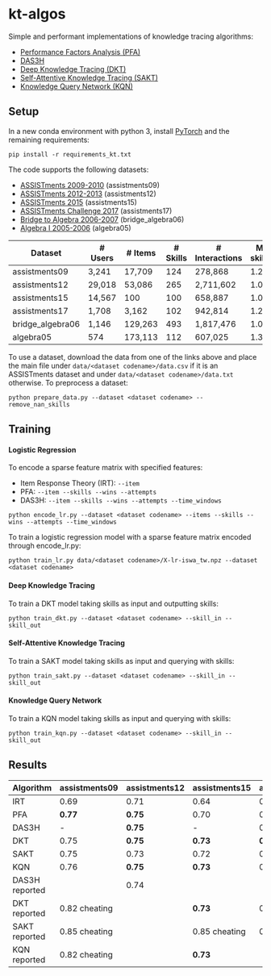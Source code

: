 # kt-algos

Simple and performant implementations of knowledge tracing algorithms:
- [Performance Factors Analysis (PFA)](http://pact.cs.cmu.edu/koedinger/pubs/AIED%202009%20final%20Pavlik%20Cen%20Keodinger%20corrected.pdf)
- [DAS3H](https://arxiv.org/pdf/1905.06873.pdf)
- [Deep Knowledge Tracing (DKT)](https://stanford.edu/~cpiech/bio/papers/deepKnowledgeTracing.pdf)
- [Self-Attentive Knowledge Tracing (SAKT)](https://arxiv.org/pdf/1907.06837.pdf)
- [Knowledge Query Network (KQN)](https://arxiv.org/pdf/1908.02146.pdf)

## Setup

In a new conda environment with python 3, install [PyTorch](https://pytorch.org) and the remaining requirements:

```
pip install -r requirements_kt.txt
```

The code supports the following datasets:
- [ASSISTments 2009-2010](https://sites.google.com/site/assistmentsdata/home/assistment-2009-2010-data/skill-builder-data-2009-2010) (assistments09)
- [ASSISTments 2012-2013](https://sites.google.com/site/assistmentsdata/home/2012-13-school-data-with-affect) (assistments12)
- [ASSISTments 2015](https://sites.google.com/site/assistmentsdata/home/2015-assistments-skill-builder-data) (assistments15)
- [ASSISTments Challenge 2017](https://sites.google.com/view/assistmentsdatamining) (assistments17)
- [Bridge to Algebra 2006-2007](https://pslcdatashop.web.cmu.edu/KDDCup/downloads.jsp) (bridge_algebra06)
- [Algebra I 2005-2006](https://pslcdatashop.web.cmu.edu/KDDCup/downloads.jsp) (algebra05)

| Dataset          | # Users  | # Items | # Skills | # Interactions | Mean # skills/item | Timestamps | Median length |
| ---------------- | -------- | ------- | -------- | -------------- | ------------------ | ---------- | ------------- |
| assistments09    | 3,241    | 17,709  | 124      | 278,868        | 1.20               | No         | 35            |
| assistments12    | 29,018   | 53,086  | 265      | 2,711,602      | 1.00               | Yes        | 49            |
| assistments15    | 14,567   | 100     | 100      | 658,887        | 1.00               | No         | 20            |
| assistments17    | 1,708    | 3,162   | 102      | 942,814        | 1.23               | Yes        | 441           |
| bridge_algebra06 | 1,146    | 129,263 | 493      | 1,817,476      | 1.01               | Yes        | 1,362         |
| algebra05        | 574      | 173,113 | 112      | 607,025        | 1.36               | Yes        | 574           |

To use a dataset, download the data from one of the links above and place the main file under `data/<dataset codename>/data.csv` if it is an ASSISTments dataset and under `data/<dataset codename>/data.txt` otherwise. To preprocess a dataset:

```
python prepare_data.py --dataset <dataset codename> --remove_nan_skills
```

## Training

#### Logistic Regression

To encode a sparse feature matrix with specified features:
- Item Response Theory (IRT): `--item` 
- PFA: `--item --skills --wins --attempts` 
- DAS3H: `--item --skills --wins --attempts --time_windows` 

```
python encode_lr.py --dataset <dataset codename> --items --skills --wins --attempts --time_windows
```

To train a logistic regression model with a sparse feature matrix encoded through encode_lr.py:

```
python train_lr.py data/<dataset codename>/X-lr-iswa_tw.npz --dataset <dataset codename>
```

#### Deep Knowledge Tracing

To train a DKT model taking skills as input and outputting skills:

```
python train_dkt.py --dataset <dataset codename> --skill_in --skill_out
```

#### Self-Attentive Knowledge Tracing

To train a SAKT model taking skills as input and querying with skills:

```
python train_sakt.py --dataset <dataset codename> --skill_in --skill_out
```

#### Knowledge Query Network

To train a KQN model taking skills as input and querying with skills:

```
python train_kqn.py --dataset <dataset codename> --skill_in --skill_out
```

## Results

| Algorithm     | assistments09 | assistments12 | assistments15| assistments17 | bridge_algebra06 | algebra05 |
| ------------- | ------------- | ------------- | ------------ | ------------- | ---------------- | --------- | 
| IRT           | 0.69          | 0.71          | 0.64         | 0.68          | 0.75             | 0.77      |                  
| PFA           | **0.77**      | **0.75**      | 0.70         | 0.71          | **0.80**         | **0.83**  | 
| DAS3H         | -             | **0.75**      | -            | 0.72          | 0.79             | **0.83**  |
| DKT           | 0.75          | **0.75**      | **0.73**     | **0.77**      | 0.79             | 0.82      |
| SAKT          | 0.75          | 0.73          | 0.72         | 0.72          | 0.78             | 0.80      |
| KQN           | 0.76          | **0.75**      | **0.73**     | 0.76          | 0.79             | **0.83**  |
| DAS3H reported|               | 0.74          |              |               | 0.79             | **0.83**  |
| DKT reported  | 0.82 cheating |               | **0.73**     | 0.73          |                  |           |
| SAKT reported | 0.85 cheating |               | 0.85 cheating| 0.73          |                  |           |
| KQN reported  | 0.82 cheating |               | **0.73**     |               |                  |           |
